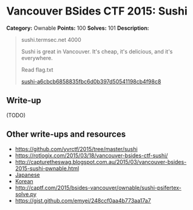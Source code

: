 # Vancouver BSides CTF 2015: Sushi

**Category:** Ownable
**Points:** 100
**Solves:** 101
**Description:** 

> sushi.termsec.net 4000
> 
> Sushi is great in Vancouver. It's cheap, it's delicious, and it's everywhere.
> 
> Read flag.txt
> 
> [sushi-a6cbcb6858835fbc6d0b397d50541198cb4f98c8](sushi-a6cbcb6858835fbc6d0b397d50541198cb4f98c8)

## Write-up

(TODO)

## Other write-ups and resources

* <https://github.com/yvrctf/2015/tree/master/sushi>
* <https://rotlogix.com/2015/03/18/vancouver-bsides-ctf-sushi/>
* <http://capturetheswag.blogspot.com.au/2015/03/vancouver-bsides-2015-sushi-pwnable.html>
* [Japanese](http://mage-ctf-writeup.blogspot.jp/2015/03/b-sides-vancouver-2015.html)
* [Korean](http://s0ngsari.tistory.com/entry/yvrctfPwnable-100)
* <http://captf.com/2015/bsides-vancouver/ownable/sushi-psifertex-solve.py>
* <https://gist.github.com/emyei/248ccf0aa4b773aa17a7>